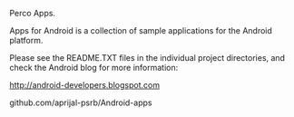 Perco Apps.

Apps for Android is a collection of sample applications for the
Android platform.

Please see the README.TXT files in the individual project directories,
and check the Android blog for more information:

http://android-developers.blogspot.com

github.com/aprijal-psrb/Android-apps